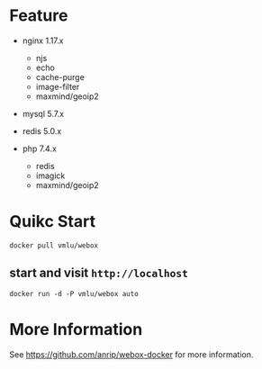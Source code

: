 # Feature

-   nginx    1.17.x

    -   njs
    -   echo
    -   cache-purge
    -   image-filter
    -   maxmind/geoip2

-   mysql    5.7.x

-   redis    5.0.x

-   php      7.4.x

    -   redis
    -   imagick
    -   maxmind/geoip2

# Quikc Start

```shell
docker pull vmlu/webox
```

## start and visit `http://localhost`

```shell
docker run -d -P vmlu/webox auto
```

# More Information

See <https://github.com/anrip/webox-docker> for more information.
